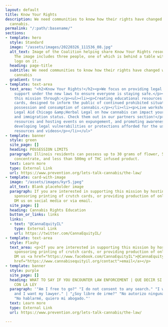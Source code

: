 ```yaml
---
layout: default
title: Know Your Rights
description: We need communities to know how their rights have changed with legalized
  cannabis.
permalink: "/:path/:basename/"
sections:
- template: hero
  style: Standard
  image: "/assets/images/20220326_111536_08.jpg"
  alt_text: Image of the Coalition helping share Know Your Rights resources as a fair.
    The image includes three people, one of which is behind a table with the Coalition's
    logo on it.
  heading: page-title
  subtitle: We need communities to know how their rights have changed with legalized
    cannabis
  gradient: true
- template: text-area
  text_area: "<h2>Know Your Rights!</h2><p>We focus on providing legal education and
    support under the new laws to ensure everyone is staying safe.</p><p>We support
    this mission through:</p><ul><li><p>Creating educational resources like our crutch
    cards, designed to inform the public of continued prohibited situations for the
    possession and consumption of cannabis.</p></li><li><p>Live workshops with partners
    Legal Aid Chicago &amp;Herbal Legal on how cannabis can impact your housing, employment,
    and immigration status. Check them out in our partners section!</p></li><li><p>Sharing
    resources and hosting events on expungement, and promoting awareness of newly
    developing legal vulnerabilities or protections afforded for the use of cannabis.</p></li><li><p>Online
    resources and videos</p></li></ul>"
- template: banner
  style: green
  site_page: []
  heading: POSSESSION LIMITS
  paragraph: Illinois residents can possess up to 30 grams of flower, 5 grams of cannabis
    concentrate, and less than 500mg of THC infused product.
  text: Learn more
  type: External Link
  url: https://www.prevention.org/lets-talk-cannabis/the-law/
- template: card-with-image
  image: "/assets/images/kyr5.jpeg"
  alt_text: Blank placeholder image
  paragraph: If you are interested in supporting this mission by hosting an event,
    sponsoring printing of crutch cards, or providing production of online resources,
    DM us on social media or via email.
  site_page: []
  heading: Cannabis Rights Education
  button_or_links: links
  links:
  - text: "@CannaEquityIL"
    type: External Link
    url: https://twitter.com/CannaEquityIL/
- template: text-area
  style: Flashy
  text_area: <p>If you are interested in supporting this mission by hosting an event,
    sponsoring printing of crutch cards, or providing production of online resources,
    DM us <a href="https://www.facebook.com/CannaEquityIL">@CannaEquityIL</a> or <a
    href="https://www.cannabisequityil.org/contact">email</a></p>
- template: banner
  style: purple
  site_page: []
  heading: WHAT TO SAY IF YOU ENCOUNTER LAW ENFORCEMENT | QUE DECIR SI TE ENCUENTRAS
    CON LA LEY
  paragraph: '"Am I free to go?" "I do not consent to any search." "I will not talk
    and I want my lawyer." | "¿Soy libre de irme?" "No autorizo ninguna búsqueda."
    "No hablarmé, quiero mi abogado."'
  text: Learn more
  type: External Link
  url: https://www.prevention.org/lets-talk-cannabis/the-law/

---
```

